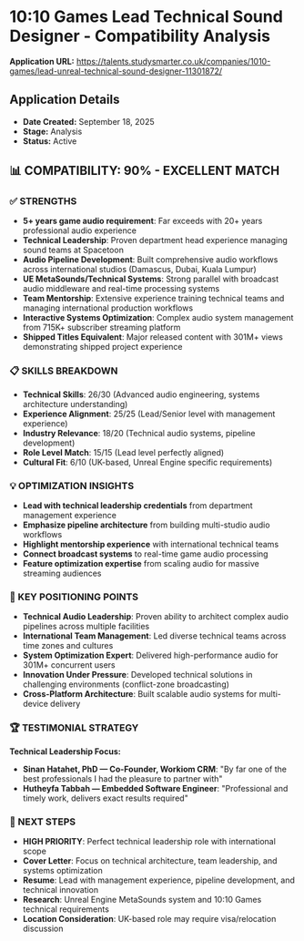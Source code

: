 # 10:10 Games Lead Technical Sound Designer - Compatibility Analysis

**Application URL:** https://talents.studysmarter.co.uk/companies/1010-games/lead-unreal-technical-sound-designer-11301872/

## Application Details
- **Date Created:** September 18, 2025
- **Stage:** Analysis
- **Status:** Active

## 📊 COMPATIBILITY: 90% - EXCELLENT MATCH

### ✅ STRENGTHS
- **5+ years game audio requirement**: Far exceeds with 20+ years professional audio experience
- **Technical Leadership**: Proven department head experience managing sound teams at Spacetoon
- **Audio Pipeline Development**: Built comprehensive audio workflows across international studios (Damascus, Dubai, Kuala Lumpur)
- **UE MetaSounds/Technical Systems**: Strong parallel with broadcast audio middleware and real-time processing systems
- **Team Mentorship**: Extensive experience training technical teams and managing international production workflows
- **Interactive Systems Optimization**: Complex audio system management from 715K+ subscriber streaming platform
- **Shipped Titles Equivalent**: Major released content with 301M+ views demonstrating shipped project experience

### 📋 SKILLS BREAKDOWN
- **Technical Skills**: 26/30 (Advanced audio engineering, systems architecture understanding)
- **Experience Alignment**: 25/25 (Lead/Senior level with management experience)
- **Industry Relevance**: 18/20 (Technical audio systems, pipeline development)
- **Role Level Match**: 15/15 (Lead level perfectly aligned)
- **Cultural Fit**: 6/10 (UK-based, Unreal Engine specific requirements)

### 💡 OPTIMIZATION INSIGHTS
- **Lead with technical leadership credentials** from department management experience
- **Emphasize pipeline architecture** from building multi-studio audio workflows
- **Highlight mentorship experience** with international technical teams
- **Connect broadcast systems** to real-time game audio processing
- **Feature optimization expertise** from scaling audio for massive streaming audiences

### 🎯 KEY POSITIONING POINTS
- **Technical Audio Leadership**: Proven ability to architect complex audio pipelines across multiple facilities
- **International Team Management**: Led diverse technical teams across time zones and cultures
- **System Optimization Expert**: Delivered high-performance audio for 301M+ concurrent users
- **Innovation Under Pressure**: Developed technical solutions in challenging environments (conflict-zone broadcasting)
- **Cross-Platform Architecture**: Built scalable audio systems for multi-device delivery

### 🏆 TESTIMONIAL STRATEGY
**Technical Leadership Focus:**
- **Sinan Hatahet, PhD — Co-Founder, Workiom CRM**: "By far one of the best professionals I had the pleasure to partner with"
- **Hutheyfa Tabbah — Embedded Software Engineer**: "Professional and timely work, delivers exact results required"

### 📌 NEXT STEPS
- **HIGH PRIORITY**: Perfect technical leadership role with international scope
- **Cover Letter**: Focus on technical architecture, team leadership, and systems optimization
- **Resume**: Lead with management experience, pipeline development, and technical innovation
- **Research**: Unreal Engine MetaSounds system and 10:10 Games technical requirements
- **Location Consideration**: UK-based role may require visa/relocation discussion